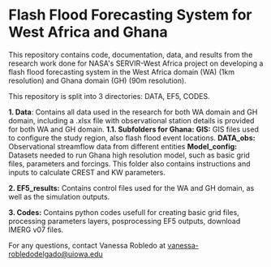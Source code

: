 # Flash Flood Forecasting System for West Africa and Ghana

This repository contains code, documentation, data, and results from the research work done for NASA's SERVIR-West Africa project on developing a flash flood forecasting system in the West Africa domain (WA) (1km resolution) and Ghana domain (GH) (90m resolution).

This repository is split into 3 directories: DATA, EF5, CODES.

**1. Data**: Contains all data used in the research for both WA domain and GH domain, including a .xlsx file with observational station details is provided for both WA and GH domain.
**1.1. Subfolders for Ghana:**
    **GIS:** GIS files used to configure the study region, also flash flood event locations.
    **DATA_obs:** Observational streamflow data from different entities
    **Model_config:** Datasets needed to run Ghana high resolution model, such as basic grid files, parameters and forcings. This folder also contains instructions and inputs to calculate CREST and KW parameters.

**2. EF5_results:** Contains control files used for the WA and GH domain, as well as the simulation outputs. 

**3. Codes:** Contains python codes usefull for creating basic grid files, processing parameters layers, posprocessing EF5 outputs, download IMERG v07 files.

For any questions, contact Vanessa Robledo at vanessa-robledodelgado@uiowa.edu
